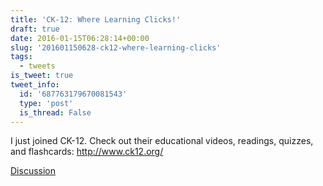 ```yaml
---
title: 'CK-12: Where Learning Clicks!'
draft: true
date: 2016-01-15T06:28:14+00:00
slug: '201601150628-ck12-where-learning-clicks'
tags:
  - tweets
is_tweet: true
tweet_info:
  id: '687763179670081543'
  type: 'post'
  is_thread: False
---
```




I just joined CK-12. Check out their educational videos, readings, quizzes, and flashcards: <http://www.ck12.org/>

[Discussion](https://x.com/sytelus/status/687763179670081543)
